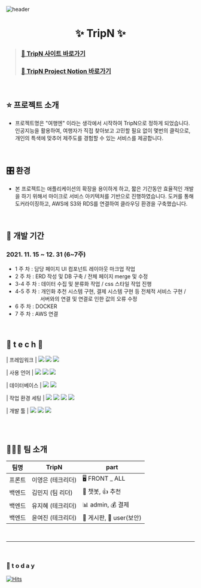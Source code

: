 ![header](https://capsule-render.vercel.app/api?type=waving&color=gradient&height=300&section=header&text=TripN_README&fontSize=70)
<div align=center>

# ✨ TripN ✨
  
</div>

> ### [🔗 TripN 사이트 바로가기](http://tripn.shop/) 
> ### [🔗 TripN Project Notion 바로가기](http://www.notion.so/projectripn//)

<br />

## ⭐ 프로젝트 소개

- 프로젝트명은 "여행엔" 이라는 생각에서 시작하여 TripN으로 정하게 되었습니다.
인공지능을 활용하여, 여행자가 직접 찾아보고 고민할 필요 없이 몇번의 클릭으로, 개인의 특색에 맞추어 제주도를 경험할 수 있는 서비스를 제공합니다.

<br />

## 🎛️ 환경
- 본 프로젝트는 애플리케이션의 확장을 용이하게 하고, 짧은 기간동안 효율적인 개발을 하기 위해서 마이크로 서비스 아키텍처를 기반으로 진행하였습니다. 도커를 통해 도커라이징하고, AWS에 S3와 RDS를 연결하여 클라우딩 환경을 구축했습니다.

<br />

## 📅 개발 기간

### 2021. 11. 15 ~ 12. 31 (6~7주)


- 1 주 차 : 담당 페이지 UI 컴포넌트 레이아웃 마크업 작업 
- 2 주 차 : ERD 작성 및 DB 구축 / 전체 페이지 merge 및 수정
- 3-4 주 차 : 데이터 수집 및 분류화 작업 / css 스타일 작업 진행
- 4-5 주 차 : 개인화 추천 시스템 구현, 결제 시스템 구현 등 전체적 서비스 구현 /<br />
&nbsp;&nbsp;&nbsp;&nbsp;&nbsp;&nbsp;&nbsp;&nbsp;&nbsp;&nbsp;&nbsp;&nbsp;&nbsp;&nbsp;&nbsp;&nbsp;&nbsp;서버와의 연결 및 연결로 인한 값의 오류 수정
- 6 주 차 : DOCKER
- 7 주 차 : AWS 연결

<br />

## 🌹 t e c h 🌹
| 프레임워크     | <img src="https://img.shields.io/badge/Spring-6DB33F?style=flat-square&logo=Spring&logoColor=white"/> <img src="https://img.shields.io/badge/Django-092E20?style=flat-square&logo=Django&logoColor=orange"/> <img src="https://img.shields.io/badge/React-61DAFB?style=flat-square&logo=React&logoColor=black"/>

| 사용 언어      | <img src="https://img.shields.io/badge/Java-007396?style=flat-square&logo=Java&logoColor=white"/> <img src="https://img.shields.io/badge/Python-3776AB?style=flat-square&logo=Python&logoColor=yellow"/> <img src="https://img.shields.io/badge/JavaScript-F7DF1E?style=flat-square&logo=JavaScript&logoColor=white"/> 

| 데이터베이스   | <img src="https://img.shields.io/badge/RDS-003545?style=flat-square&logo=amazon&logoColor=black"/> <img src="https://img.shields.io/badge/MariaDB-003545?style=flat-square&logo=MariaDB&logoColor=white"/>

| 작업 환경 세팅 | <img src="https://img.shields.io/badge/Docker-2496ED?style=flat-square&logo=Docker&logoColor=white"/> <img src="https://img.shields.io/badge/AWS-232F3E?style=flat-square&logo=amazon%20aws&logoColor=black"/> <img src="https://img.shields.io/badge/Anaconda-44A833?style=flat-square&logo=Anaconda&logoColor=white"/> <img src="https://img.shields.io/badge/Redux-764ABC?style=flat-square&logo=Redux&logoColor=white"/>

| 개발 툴        | <img src="https://img.shields.io/badge/IntelliJ IDEA-000000?style=flat-square&logo=IntelliJ IDEA&logoColor=critical"/> <img src="https://img.shields.io/badge/PyCharm-000000?style=flat-square&logo=PyCharm&logoColor=yellow"/> <img src="https://img.shields.io/badge/Visual Studio Code-007ACC?style=flat-square&logo=Visual Studio Code&logoColor=white"/>


<br><br>

## 👩🏻‍🎤 팀 소개

| 팀명   |        TripN        |          part          |
| ------ | ------------------- | ------------------- |
| 프론트 | 이영은 (테크리더)     |  🖥️ FRONT _ ALL  |
| 백엔드 | 김민지 (팀 리더)      |  💬 챗봇, 👍 추천  |
| 백엔드 | 유지혜 (테크리더)     |  📊 admin, 💰 결제  |
| 백엔드 | 윤여진 (테크리더)     | 📜 게시판, 🔐 user(보안) |

<br>

---

<br />

### 💌  t o d a y 

[![Hits](https://hits.seeyoufarm.com/api/count/incr/badge.svg?url=https%3A%2F%2Fgithub.com%2FProjetTripN&count_bg=%23FF0000&title_bg=%23555555&icon=&icon_color=%23E7E7E7&title=hits&edge_flat=false)](https://hits.seeyoufarm.com)
<br>

